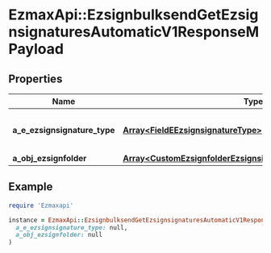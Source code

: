 # EzmaxApi::EzsignbulksendGetEzsignsignaturesAutomaticV1ResponseMPayload

## Properties

| Name | Type | Description | Notes |
| ---- | ---- | ----------- | ----- |
| **a_e_ezsignsignature_type** | [**Array&lt;FieldEEzsignsignatureType&gt;**](FieldEEzsignsignatureType.md) | All eEzsignsignatureType contained in the response |  |
| **a_obj_ezsignfolder** | [**Array&lt;CustomEzsignfolderEzsignsignaturesAutomaticResponse&gt;**](CustomEzsignfolderEzsignsignaturesAutomaticResponse.md) |  |  |

## Example

```ruby
require 'Ezmaxapi'

instance = EzmaxApi::EzsignbulksendGetEzsignsignaturesAutomaticV1ResponseMPayload.new(
  a_e_ezsignsignature_type: null,
  a_obj_ezsignfolder: null
)
```

